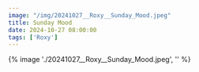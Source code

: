 ```yaml
---
image: "/img/20241027__Roxy__Sunday_Mood.jpeg"
title: Sunday Mood 
date: 2024-10-27 08:00:00
tags: ['Roxy']
---
```

{% image './20241027__Roxy__Sunday_Mood.jpeg', '' %}